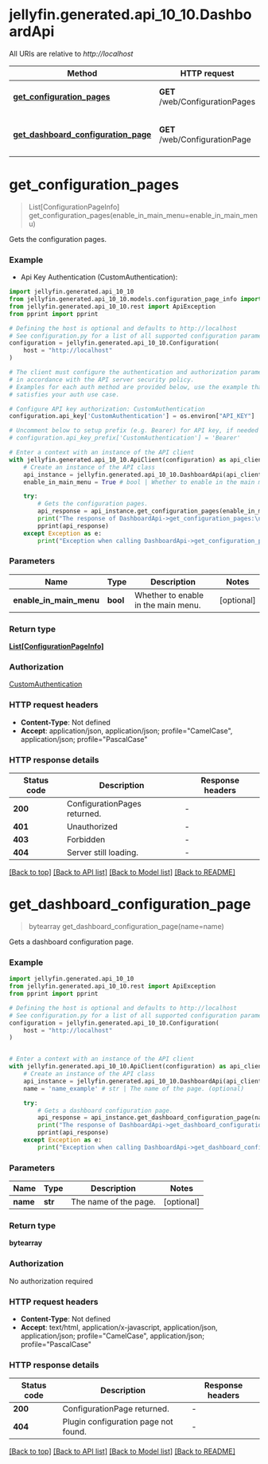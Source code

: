 # jellyfin.generated.api_10_10.DashboardApi

All URIs are relative to *http://localhost*

Method | HTTP request | Description
------------- | ------------- | -------------
[**get_configuration_pages**](DashboardApi.md#get_configuration_pages) | **GET** /web/ConfigurationPages | Gets the configuration pages.
[**get_dashboard_configuration_page**](DashboardApi.md#get_dashboard_configuration_page) | **GET** /web/ConfigurationPage | Gets a dashboard configuration page.


# **get_configuration_pages**
> List[ConfigurationPageInfo] get_configuration_pages(enable_in_main_menu=enable_in_main_menu)

Gets the configuration pages.

### Example

* Api Key Authentication (CustomAuthentication):

```python
import jellyfin.generated.api_10_10
from jellyfin.generated.api_10_10.models.configuration_page_info import ConfigurationPageInfo
from jellyfin.generated.api_10_10.rest import ApiException
from pprint import pprint

# Defining the host is optional and defaults to http://localhost
# See configuration.py for a list of all supported configuration parameters.
configuration = jellyfin.generated.api_10_10.Configuration(
    host = "http://localhost"
)

# The client must configure the authentication and authorization parameters
# in accordance with the API server security policy.
# Examples for each auth method are provided below, use the example that
# satisfies your auth use case.

# Configure API key authorization: CustomAuthentication
configuration.api_key['CustomAuthentication'] = os.environ["API_KEY"]

# Uncomment below to setup prefix (e.g. Bearer) for API key, if needed
# configuration.api_key_prefix['CustomAuthentication'] = 'Bearer'

# Enter a context with an instance of the API client
with jellyfin.generated.api_10_10.ApiClient(configuration) as api_client:
    # Create an instance of the API class
    api_instance = jellyfin.generated.api_10_10.DashboardApi(api_client)
    enable_in_main_menu = True # bool | Whether to enable in the main menu. (optional)

    try:
        # Gets the configuration pages.
        api_response = api_instance.get_configuration_pages(enable_in_main_menu=enable_in_main_menu)
        print("The response of DashboardApi->get_configuration_pages:\n")
        pprint(api_response)
    except Exception as e:
        print("Exception when calling DashboardApi->get_configuration_pages: %s\n" % e)
```



### Parameters


Name | Type | Description  | Notes
------------- | ------------- | ------------- | -------------
 **enable_in_main_menu** | **bool**| Whether to enable in the main menu. | [optional] 

### Return type

[**List[ConfigurationPageInfo]**](ConfigurationPageInfo.md)

### Authorization

[CustomAuthentication](README.md#CustomAuthentication)

### HTTP request headers

 - **Content-Type**: Not defined
 - **Accept**: application/json, application/json; profile="CamelCase", application/json; profile="PascalCase"

### HTTP response details

| Status code | Description | Response headers |
|-------------|-------------|------------------|
**200** | ConfigurationPages returned. |  -  |
**401** | Unauthorized |  -  |
**403** | Forbidden |  -  |
**404** | Server still loading. |  -  |

[[Back to top]](#) [[Back to API list]](README.md#documentation-for-api-endpoints) [[Back to Model list]](README.md#documentation-for-models) [[Back to README]](README.md)

# **get_dashboard_configuration_page**
> bytearray get_dashboard_configuration_page(name=name)

Gets a dashboard configuration page.

### Example


```python
import jellyfin.generated.api_10_10
from jellyfin.generated.api_10_10.rest import ApiException
from pprint import pprint

# Defining the host is optional and defaults to http://localhost
# See configuration.py for a list of all supported configuration parameters.
configuration = jellyfin.generated.api_10_10.Configuration(
    host = "http://localhost"
)


# Enter a context with an instance of the API client
with jellyfin.generated.api_10_10.ApiClient(configuration) as api_client:
    # Create an instance of the API class
    api_instance = jellyfin.generated.api_10_10.DashboardApi(api_client)
    name = 'name_example' # str | The name of the page. (optional)

    try:
        # Gets a dashboard configuration page.
        api_response = api_instance.get_dashboard_configuration_page(name=name)
        print("The response of DashboardApi->get_dashboard_configuration_page:\n")
        pprint(api_response)
    except Exception as e:
        print("Exception when calling DashboardApi->get_dashboard_configuration_page: %s\n" % e)
```



### Parameters


Name | Type | Description  | Notes
------------- | ------------- | ------------- | -------------
 **name** | **str**| The name of the page. | [optional] 

### Return type

**bytearray**

### Authorization

No authorization required

### HTTP request headers

 - **Content-Type**: Not defined
 - **Accept**: text/html, application/x-javascript, application/json, application/json; profile="CamelCase", application/json; profile="PascalCase"

### HTTP response details

| Status code | Description | Response headers |
|-------------|-------------|------------------|
**200** | ConfigurationPage returned. |  -  |
**404** | Plugin configuration page not found. |  -  |

[[Back to top]](#) [[Back to API list]](README.md#documentation-for-api-endpoints) [[Back to Model list]](README.md#documentation-for-models) [[Back to README]](README.md)

